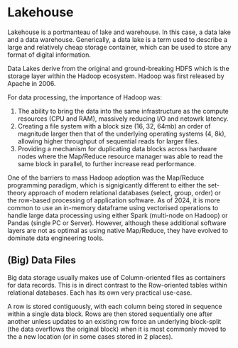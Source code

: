 # Lakehouse
Lakehouse is a portmanteau of lake and warehouse.  In this case, a data lake and a data warehouse.  Generically, a data lake is a term used to describe a large and relatively cheap storage container, which can be used to store any format of digital information.   

Data Lakes derive from the original and ground-breaking HDFS which is the storage layer within the Hadoop ecosystem. Hadoop  was first released by Apache in 2006.   

For data processing, the importance of Hadoop was: 
1. The ability to bring the data into the same infrastructure as the compute resources (CPU and RAM), massively reducing I/O and netowrk latency.
2. Creating a file system with a block size (16, 32, 64mb) an order of magnitude larger then that of the underlying operating systems (4, 8k), allowing higher throughput of sequential reads for larger files. 
3. Providing a mechanism for duplicating data blocks across hardware nodes where the Map/Reduce resource manager was able to read the same block in parallel, to further increase read performance.

One of the barriers to mass Hadoop adoption was the Map/Reduce programming paradigm, which is signigicantly different to either the set-theory approach of modern relational databases (select, group, order) or the row-based processing of application software.  As of 2024, it is more common to use an in-memory dataframe using vectorised operations to handle large data processing using either Spark (multi-node on Hadoop) or Pandas (single PC or Server). However, although these additional software layers are not as optimal as using native Map/Reduce, they have evolved to dominate data engineering tools.  

## (Big) Data Files
Big data storage usually makes use of Column-oriented files as containers for data records.  This is in direct contrast to the Row-oriented tables within relational databases.  Each has its own very practical use-case.  

A row is stored contiguously, with each column being stored in sequence within a single data block.  Rows are then stored sequentially one after another unless updates to an existing row force an underlying block-split (the data overflows the original block) when it is most commonly moved to the a new location (or in some cases stored in 2 places).  



